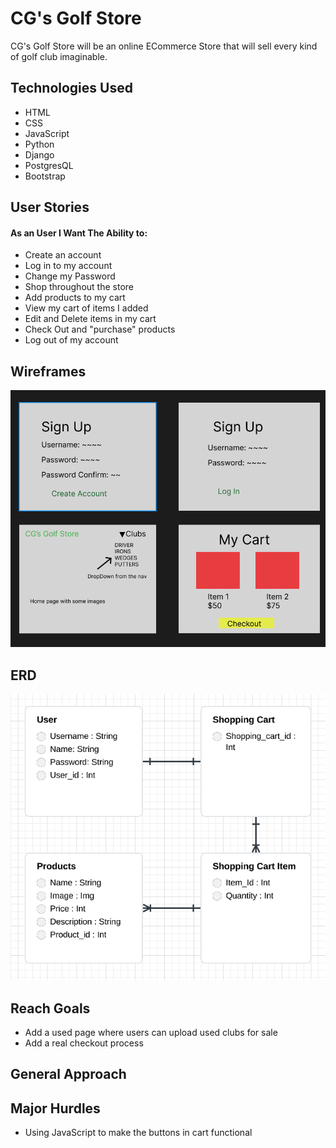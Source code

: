 # CG's Golf Store
CG's Golf Store will be an online ECommerce Store that will sell every kind of golf club imaginable. 

## Technologies Used
- HTML
- CSS
- JavaScript
- Python
- Django
- PostgresQL
- Bootstrap

## User Stories
#### As an User I Want The Ability to:
- Create an account
- Log in to my account
- Change my Password
- Shop throughout the store
- Add products to my cart
- View my cart of items I added
- Edit and Delete items in my cart
- Check Out and "purchase" products
- Log out of my account


## Wireframes
![wireframes](./capstone-project/main_app/static/main_app/images/Wireframes-ECOMM.png)

## ERD
![erd](./capstone-project/main_app/static/main_app/images/ERD-ECOMM.png)

## Reach Goals
- Add a used page where users can upload used clubs for sale
- Add a real checkout process
## General Approach

## Major Hurdles
- Using JavaScript to make the buttons in cart functional
